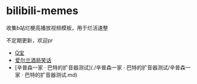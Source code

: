 # bilibili-memes

收集b站烂梗高播放视频模板，用于烂活速整

不定期更新，欢迎pr

- [Q宝](./Q宝/Q宝.md)
- [爱尔兰酒局笑话](./爱尔兰酒局笑话/爱尔兰酒局笑话.md)
- [辛普森一家 · 巴特的扩音器测试](./辛普森一家 · 巴特的扩音器测试/辛普森一家 · 巴特的扩音器测试.md)

